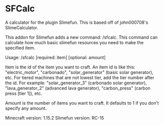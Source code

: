 # SFCalc
A calculator for the plugin Slimefun. This is based off of john000708's SlimeCalculator.

This addon for Slimefun adds a new command: /sfcalc. This command can calculate how much basic slimefun resources you need to make the specified item.

Usage: /sfcalc [required: item] [optional: amount]

Item is the id of the item you want to craft. An item id is like this: "electric_motor", "carbonado", "solar_generator" (basic solar generator), etc. For tiered machines that are not lowest tier, add the tier number after the id. For example: "solar_generator_3" (carbonado solar generator), "lava_generator_2" (advanced lava generator), "carbon_press" (carbon press [tier 1]), etc.

Amount is the number of items you want to craft. It defaults to 1 if you don't specify any amount.

Minecraft version: 1.15.2
Slimefun version: RC-15
